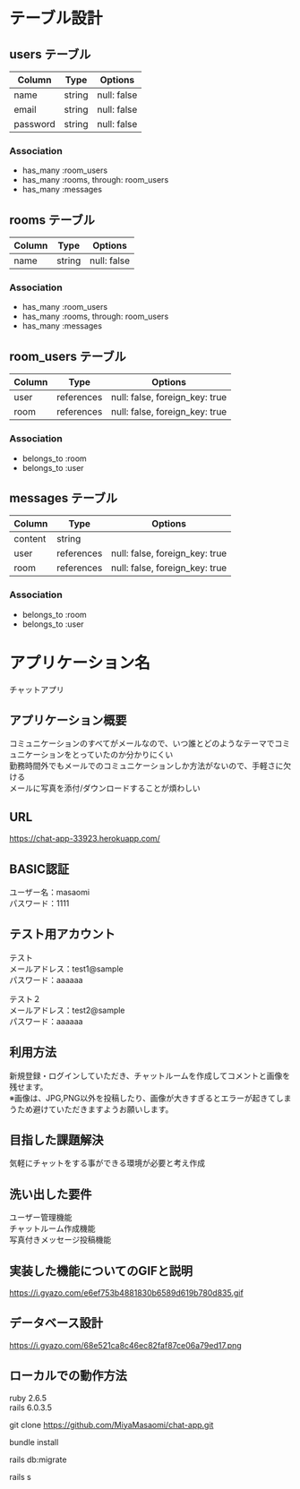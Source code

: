 # テーブル設計

## users テーブル

| Column   | Type   | Options     |
| -------- | ------ | ----------- |
| name     | string | null: false |
| email    | string | null: false |
| password | string | null: false |

### Association

- has_many :room_users
- has_many :rooms, through: room_users
- has_many :messages

## rooms テーブル

| Column | Type   | Options     |
| ------ | ------ | ----------- |
| name   | string | null: false |

### Association

- has_many :room_users
- has_many :rooms, through: room_users
- has_many :messages

## room_users テーブル

| Column | Type       | Options                        |
| ------ | ---------- | ------------------------------ |
| user   | references | null: false, foreign_key: true |
| room   | references | null: false, foreign_key: true |

### Association

- belongs_to :room
- belongs_to :user

## messages テーブル

| Column  | Type       | Options                        |
| ------- | ---------- | ------------------------------ |
| content | string     |                                |
| user    | references | null: false, foreign_key: true |
| room    | references | null: false, foreign_key: true

### Association

- belongs_to :room
- belongs_to :user

# アプリケーション名
  チャットアプリ

## アプリケーション概要
  コミュニケーションのすべてがメールなので、いつ誰とどのようなテーマでコミュニケーションをとっていたのか分かりにくい  
  勤務時間外でもメールでのコミュニケーションしか方法がないので、手軽さに欠ける  
  メールに写真を添付/ダウンロードすることが煩わしい  

## URL
  https://chat-app-33923.herokuapp.com/  

## BASIC認証
ユーザー名：masaomi  
パスワード：1111

## テスト用アカウント
  テスト  
  メールアドレス：test1@sample  
  パスワード：aaaaaa  

  テスト２  
  メールアドレス：test2@sample  
  パスワード：aaaaaa  

## 利用方法
  新規登録・ログインしていただき、チャットルームを作成してコメントと画像を残せます。  
  ※画像は、JPG,PNG以外を投稿したり、画像が大きすぎるとエラーが起きてしまうため避けていただきますようお願いします。  

## 目指した課題解決
  気軽にチャットをする事ができる環境が必要と考え作成  

## 洗い出した要件
  ユーザー管理機能  
  チャットルーム作成機能  
  写真付きメッセージ投稿機能  

## 実装した機能についてのGIFと説明
  https://i.gyazo.com/e6ef753b4881830b6589d619b780d835.gif
  
## データベース設計
  https://i.gyazo.com/68e521ca8c46ec82faf87ce06a79ed17.png

## ローカルでの動作方法


ruby 2.6.5  
rails 6.0.3.5  

git clone https://github.com/MiyaMasaomi/chat-app.git  

bundle install  

rails db:migrate  

rails s  
